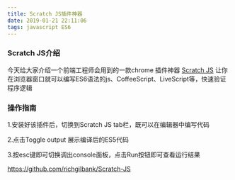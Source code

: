 ```yaml
---
title: Scratch JS插件神器
date: 2019-01-21 22:11:06
tags: javascript ES6
---
```

### Scratch JS介绍
今天给大家介绍一个前端工程师会用到的一款chrome 插件神器 [Scratch JS](https://chrome.google.com/webstore/detail/scratch-js/alploljligeomonipppgaahpkenfnfkn) 让你在浏览器窗口就可以编写ES6语法的js、CoffeeScript、LiveScript等，快速验证程序逻辑

### 操作指南
1.安装好该插件后，切换到Scratch JS tab栏，既可以在编辑器中编写代码

2.点击Toggle output 展示编译后的ES5代码

3.按esc键即可切换调出console面板，点击Run按钮即可查看运行结果

https://github.com/richgilbank/Scratch-JS